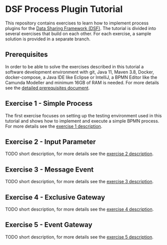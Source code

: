 # DSF Process Plugin Tutorial
This repository contains exercises to learn how to implement process plugins for the [Data Sharing Framework (DSF)](https://github.com/highmed/highmed-dsf). The tutorial is divided into several exercises that build on each other. For each exercise, a sample solution is provided in a separate branch.

## Prerequisites
In order to be able to solve the exercises described in this tutorial a software development environment with git, Java 11, Maven 3.8, Docker, docker-compose, a Java IDE like Eclipse or IntelliJ, a BPMN Editor like the Camunda Modeller and minimum 16GB of RAM is needed. For more details see the [detailed prerequisites document](exercises/prerequisites.md).

## Exercise 1 - Simple Process
The first exercise focuses on setting up the testing environment used in this tutorial and shows how to implement and execute a simple BPMN process. For more details see the [exercise 1 description](exercises/exercise-1.md).

## Exercise 2 - Input Parameter
TODO short description, for more details see the [exercise 2 description](exercises/exercise-2.md).

## Exercise 3 - Message Event
TODO short description, for more details see the [exercise 3 description](exercises/exercise-3.md).

## Exercise 4 - Exclusive Gateway
TODO short description, for more details see the [exercise 4 description](exercises/exercise-4.md).

## Exercise 5 - Event Gateway
TODO short description, for more details see the [exercise 5 description](exercises/exercise-5.md).